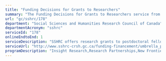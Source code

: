 ```yaml
---
title: "Funding Decisions for Grants to Researchers"
summary: "The Funding Decisions for Grants to Researchers service from Social Sciences and Humanities Research Council of Canada is available end-to-end online, according to the GC Service Inventory."
url: "gc/sshrc/178"
department: "Social Sciences and Humanities Research Council of Canada"
departmentAcronym: "sshrc"
serviceId: "178"
onlineEndtoEnd: 1
serviceDescription: "SSHRC offers research grants to postdoctoral fellows/researchers and faculty member researchers to support research in the social sciences and humanities. Funding is awarded on the basis of merit. Program Officers for SSHRC's research grant opportunities provide program-related information (including types of funding opportunities, eligibility requirements, deadlines, etc.)  to potential funding applicants (postdoctoral fellows/researchers, faculty members and administering institutions). Technical assistance with online and paper applications is provided to applicants. Research funding applications are received; applications are reviewed for eligibility; ineligible applicants are notified and responses are provided to enquiries regarding eligibility;  merit review of applications are conducted; recommendations regarding funding decisions are made; and applicants are notified of research funding decisions. For some programs, financial and personal information is requested and received from successful applicants. Enquiries from both successful and unsuccessful applicants regarding funding decisions are received and further information is provided, as needed. Information on competition results, statistics and program expenditures is posted online, made public and posted on the extranet. Facilitation and administration of research reporting is conducted."
serviceUrl: "http://www.sshrc-crsh.gc.ca/funding-financement/umbrella_programs-programme_cadre/insight-savoir-eng.aspx"
programDescription: "Insight Research,Research Partnerships,New Frontiers in Research Fund"
---
```

